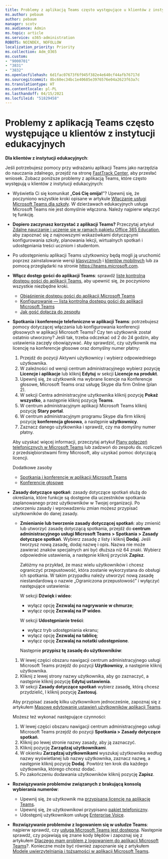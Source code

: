 ```yaml
---
title: Problemy z aplikacją Teams często występujące u klientów z instytucji edukacyjnych
ms.author: pebaum
author: pebaum
manager: scotv
ms.audience: Admin
ms.topic: article
ms.service: o365-administration
ROBOTS: NOINDEX, NOFOLLOW
localization_priority: Priority
ms.collection: Adm_O365
ms.custom:
- "9000701"
- "3831"
- "3832"
ms.openlocfilehash: 6d1fac07673f6f945f382e4e640cf44afb76717d
ms.sourcegitcommit: 8bc60ec34bc1e40685e3976576e04a2623f63a7c
ms.translationtype: HT
ms.contentlocale: pl-PL
ms.lasthandoff: 04/15/2021
ms.locfileid: "51829458"
---
```

# <a name="teams-common-issues-for-education-customers"></a>Problemy z aplikacją Teams często występujące u klientów z instytucji edukacyjnych

**Dla klientów z instytucji edukacyjnych**:

Jeśli potrzebujesz pomocy przy wdrażaniu aplikacji Teams jako narzędzia do nauczania zdalnego, przejdź na stronę [FastTrack Center](https://www.microsoft.com/fasttrack), aby przesłać wniosek. Zobacz poniższe problemy z aplikacją Teams, które często występują u klientów z instytucji edukacyjnych:

- Wyświetla Ci się komunikat „**Coś Cię omija!**”? Upewnij się, że poczyniono wszystkie kroki opisane w artykule [Włączanie usługi Microsoft Teams dla szkoły](https://docs.microsoft.com/microsoft-365/education/intune-edu-trial/enable-microsoft-teams). W dzierżawach edukacyjnych usługa Microsoft Teams nie jest domyślnie włączona. Należy najpierw włączyć tę funkcję.

- **Dopiero zaczynasz korzystać z aplikacji Teams?** Przeczytaj artykuł [Zdalne nauczanie i uczenie się w ramach pakietu Office 365 Education](https://support.office.com/article/remote-teaching-and-learning-in-office-365-education-f651ccae-7b65-478b-8366-51bb884025c4), aby zapoznać się z najnowszymi wskazówkami dotyczącymi konfigurowania szkoły, planowania lekcji, wirtualnych spotkań i udostępniania treści uczniom i studentom.

- Po udostępnieniu aplikacji Teams użytkownicy będą mogli ją uruchomić poprzez zainstalowanie wersji [klasycznych](https://docs.microsoft.com/MicrosoftTeams/get-clients#desktop-client) i [klientów mobilnych](https://docs.microsoft.com/MicrosoftTeams/get-clients#mobile-clients) lub za pomocą przeglądarki na stronie https://teams.microsoft.com.

- **Włącz dostęp gości do aplikacji Teams**: sprawdź [listę kontrolną dostępu gości do aplikacji Teams](https://docs.microsoft.com/microsoftteams/guest-access-checklist), aby upewnić się, że poczyniono wszystkie niezbędne kroki.
    - [Objaśnienie dostępu gości do aplikacji Microsoft Teams](https://docs.microsoft.com/microsoftteams/guest-access)
    - [Konfigurowanie — lista kontrolna dostępu gości do aplikacji Microsoft Teams](https://docs.microsoft.com/microsoftteams/guest-access-checklist)
    - [Jak gość dołącza do zespołu](https://docs.microsoft.com/microsoftteams/guest-joins)

- **Spotkania i konferencje telefoniczne w aplikacji Teams**: potrzebujesz pomocy dotyczącej włączania lub konfigurowania konferencji głosowych w aplikacji Microsoft Teams? Czy ten użytkownik został ostatnio utworzony? Jeśli tak, trzeba odczekać od 2 do 24 godzin, aby ustawienia zaczęły obowiązywać. Aby sprawdzić, czy użytkownik ma licencję na konferencje głosowe oraz domyślny numer płatny:
    1. Przejdź do pozycji Aktywni użytkownicy i wybierz odpowiedniego użytkownika.
    2. W zależności od wersji centrum administracyjnego wybierz pozycję **Licencje i aplikacje** lub kliknij **Edytuj** w sekcji **Licencje na produkt**.
    3. Upewnij się, że użytkownik ma wybrane licencje na Konferencje głosowe, Microsoft Teams oraz usługę Skype dla firm Online (plan 2).
    4. W sekcji Centra administracyjne użytkownika kliknij pozycję **Pokaż wszystko**, a następnie kliknij pozycję **Teams**.
    5. W centrum administracyjnym aplikacji Microsoft Teams kliknij pozycję **Stary portal**.
    6. W centrum administracyjnym programu Skype dla firm kliknij pozycję **konferencja głosowa**, a następnie **użytkownicy**.
    7. Zaznacz danego użytkownika i sprawdź, czy ma domyślny numer płatny.

    Aby uzyskać więcej informacji, przeczytaj artykuł [Plany połączeń telefonicznych w Microsoft Teams](https://docs.microsoft.com/microsoftteams/calling-plans-for-office-365) lub zadzwoń do zespołu ds. rozliczeń z przedsiębiorstwami firmy Microsoft, aby uzyskać pomoc dotyczącą licencji.

    Dodatkowe zasoby

    - [Spotkania i konferencje w aplikacji Microsoft Teams](https://docs.microsoft.com/microsoftteams/deploy-meetings-microsoft-teams-landing-page)
    - [Konferencje głosowe](https://docs.microsoft.com/microsoftteams/audio-conferencing-in-office-365)

- **Zasady dotyczące spotkań**: zasady dotyczące spotkań służą do określania, które funkcje są dostępne dla uczestników spotkania zaplanowanego przez użytkowników w Twojej organizacji. Po utworzeniu zasady i wprowadzeniu zmian możesz przypisać użytkowników do danej zasady.

    - **Zmienianie lub tworzenie zasady dotyczącej spotkań**: aby zmienić lub utworzyć zasadę dotyczącą spotkania, przejdź do **centrum administracyjnego usługi Microsoft Teams > Spotkania > Zasady dotyczące spotkań**. Wybierz zasadę z listy i kliknij **Dodaj**. Jeśli tworzysz nową zasadę, dodaj nazwę i opis. Nazwa nie może zawierać znaków specjalnych ani być dłuższa niż 64 znaki. Wybierz odpowiednie ustawienia, a następnie kliknij przycisk **Zapisz**. 
    
        Załóżmy na przykład, że masz wielu użytkowników i chcesz ograniczyć przepustowość, która zostanie wykorzystana do obsługi ich spotkania. W takim przypadku należy utworzyć nową zasadę niestandardową o nazwie „Ograniczona przepustowość” i wyłączyć następujące ustawienia:

        W sekcji **Dźwięk i wideo**:
        - wyłącz opcję **Zezwalaj na nagrywanie w chmurze**;
        - wyłącz opcję **Zezwalaj na IP wideo**.

        W sekcji **Udostępnianie treści**:

        - wyłącz tryb udostępniania ekranu;
        - wyłącz opcję **Zezwalaj na tablicę**;
        - wyłącz opcję **Zezwalaj na notatki udostępnione**.

        Następnie **przypisz tę zasadę do użytkowników**:

    1. W lewej części obszaru nawigacji centrum administracyjnego usługi Microsoft Teams przejdź do pozycji **Użytkownicy**, a następnie kliknij użytkownika.
    2. Kliknij z lewej strony nazwy użytkownika, aby go zaznaczyć, a następnie kliknij pozycję **Edytuj ustawienia**.
    3. W sekcji **Zasady dotyczące spotkań** wybierz zasadę, którą chcesz przydzielić, I kliknij pozycję **Zastosuj**.

    Aby przypisać zasadę kilku użytkownikom jednocześnie, zapoznaj się z artykułem [Masowe edytowanie ustawień użytkowników aplikacji Teams](https://docs.microsoft.com/microsoftteams/edit-user-settings-in-bulk).

    Możesz też wykonać następujące czynności:
    1. W lewej części obszaru nawigacji centrum administracyjnego usługi Microsoft Teams przejdź do pozycji **Spotkania > Zasady dotyczące spotkań**.
    2. Kliknij po lewej stronie nazwy zasady, aby ją zaznaczyć.
    3. Kliknij pozycję **Zarządzaj użytkownikami**.
    4. W okienku **Zarządzaj użytkownikami** wyszukaj użytkownika według nazwy wyświetlanej lub nazwy użytkownika, zaznacz nazwę, a następnie kliknij pozycję **Dodaj**. Powtórz ten krok dla każdego użytkownika, którego chcesz dodać.
    5. Po zakończeniu dodawania użytkowników kliknij pozycję **Zapisz**.

- **Rozwiązywanie problemów związanych z brakującą konsolą wybierania numerów**:
    - Upewnij się, że użytkownik ma [przypisaną licencję na aplikację Teams](https://docs.microsoft.com/MicrosoftTeams/assign-teams-licenses).
    - Upewnij się, że użytkownikowi przypisano [pakiet telefoniczny](https://docs.microsoft.com/MicrosoftTeams/calling-plan-landing-page).
    - Udostępnij użytkownikom usługę [Enterprise Voice](https://docs.microsoft.com/skypeforbusiness/skype-for-business-hybrid-solutions/plan-your-phone-system-cloud-pbx-solution/enable-users-for-enterprise-voice-online-and-phone-system-voicemail#to-enable-your-users-for-phone-system-in-office-365-voice-and-voicemail).

- **Rozwiązywanie problemów z logowaniem się w usłudze Teams**: najpierw sprawdź, czy [usługa Microsoft Teams jest dostępna](https://admin.microsoft.com/Adminportal/Home?source=applauncher#/servicehealth). Następnie sprawdź, czy pojawiają się znane kody błędów i zapoznaj się z artykułem [Dlaczego mam problem z logowaniem do aplikacji Microsoft Teams](https://support.office.com/article/a02f683b-61a3-4008-9447-ee60c5593b0f)?. Konieczne może być również zapoznanie się z artykułem [Modele uwierzytelniania i tożsamości w aplikacji Microsoft Teams](https://docs.microsoft.com/MicrosoftTeams/identify-models-authentication).
